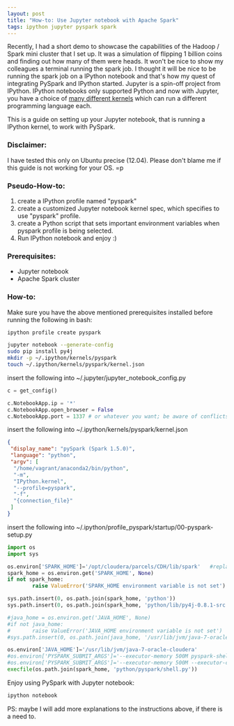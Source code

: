 ```yaml
---
layout: post
title: "How-to: Use Jupyter notebook with Apache Spark"
tags: ipython jupyter pyspark spark
---
```


Recently, I had a short demo to showcase the capabilities of the Hadoop / Spark mini cluster that I set up. It was a simulation of flipping 1 billion coins and finding out how many of them were heads. It won't be nice to show my colleagues a terminal running the spark job. I thought it will be nice to be running the spark job on a IPython notebook and that's how my quest of integrating PySpark and IPython started. Jupyter is a spin-off project from IPython. IPython notebooks only supported Python and now with Jupyter, you have a choice of [many different kernels][1] which can run a different programming language each.

This is a guide on setting up your Jupyter notebook, that is running a IPython kernel, to work with PySpark.


### Disclaimer: 

I have tested this only on Ubuntu precise (12.04). Please don't blame me if this guide is not working for your OS. =p 


### Pseudo-How-to:

1. create a IPython profile named "pyspark"
2. create a customized Jupyter notebook kernel spec, which specifies to use "pyspark" profile.
3. create a Python script that sets important environment variables when pyspark profile is being selected.
4. Run IPython notebook and enjoy :)



### Prerequisites:

- Jupyter notebook
- Apache Spark cluster


### How-to:

Make sure you have the above mentioned prerequisites installed before running the following in bash:

```bash
ipython profile create pyspark

jupyter notebook --generate-config
sudo pip install py4j
mkdir -p ~/.ipython/kernels/pyspark
touch ~/.ipython/kernels/pyspark/kernel.json
```

insert the following into ~/.jupyter/jupyter_notebook_config.py

```python
c = get_config()

c.NotebookApp.ip = '*'
c.NotebookApp.open_browser = False
c.NotebookApp.port = 1337 # or whatever you want; be aware of conflicts
```


insert the following into ~/.ipython/kernels/pyspark/kernel.json

```json
{
 "display_name": "pySpark (Spark 1.5.0)",
 "language": "python",
 "argv": [
  "/home/vagrant/anaconda2/bin/python",
  "-m",
  "IPython.kernel",
  "--profile=pyspark",
  "-f",
  "{connection_file}"
 ]
}
```


insert the following into ~/.ipython/profile_pyspark/startup/00-pyspark-setup.py

```python
import os
import sys

os.environ['SPARK_HOME']='/opt/cloudera/parcels/CDH/lib/spark'   #replace with your spark home directory
spark_home = os.environ.get('SPARK_HOME', None)
if not spark_home:
        raise ValueError('SPARK_HOME environment variable is not set')

sys.path.insert(0, os.path.join(spark_home, 'python'))
sys.path.insert(0, os.path.join(spark_home, 'python/lib/py4j-0.8.1-src.zip'))

#java_home = os.environ.get('JAVA_HOME', None)
#if not java_home:
#       raise ValueError('JAVA_HOME environment variable is not set')
#sys.path.insert(0, os.path.join(java_home, '/usr/lib/jvm/java-7-oracle-cloudera'))

os.environ['JAVA_HOME']='/usr/lib/jvm/java-7-oracle-cloudera'
#os.environ['PYSPARK_SUBMIT_ARGS']='--executor-memory 500M pyspark-shell'
#os.environ['PYSPARK_SUBMIT_ARGS']='--executor-memory 500M --executor-cores 4  --num-executors 20 pyspark-shell'
execfile(os.path.join(spark_home, 'python/pyspark/shell.py'))
```




Enjoy using PySpark with Jupyter notebook:

```bash
ipython notebook
```




PS: maybe I will add more explanations to the instructions above, if there is a need to.




[1]: https://github.com/ipython/ipython/wiki/IPython-kernels-for-other-languages
